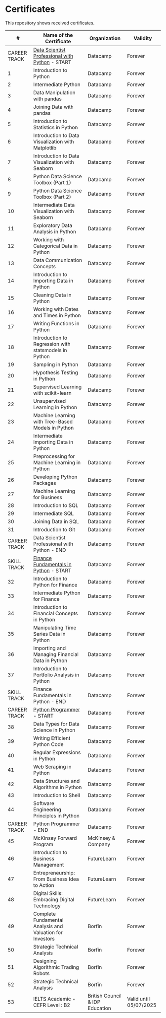 # Certificates

This repository shows received certificates.

| # | Name of the Certificate | Organization | Validity | 
| --- | --- | --- | --- |
| CAREER TRACK | [Data Scientist Professional with Python](https://www.datacamp.com/tracks/data-scientist-professional-with-python) - START | Datacamp | Forever |
| 1 | Introduction to Python | Datacamp | Forever |
| 2 | Intermediate Python | Datacamp | Forever |
| 3 | Data Manipulation with pandas | Datacamp | Forever |
| 4 | Joining Data with pandas | Datacamp | Forever |
| 5 | Introduction to Statistics in Python | Datacamp | Forever |
| 6 | Introduction to Data Visualization with Matplotlib | Datacamp | Forever |
| 7 | Introduction to Data Visualization with Seaborn | Datacamp | Forever |
| 8 | Python Data Science Toolbox (Part 1) | Datacamp | Forever |
| 9 | Python Data Science Toolbox (Part 2) | Datacamp | Forever |
| 10 | Intermediate Data Visualization with Seaborn | Datacamp | Forever |
| 11 | Exploratory Data Analysis in Python | Datacamp | Forever |
| 12 | Working with Categorical Data in Python | Datacamp | Forever |
| 13 | Data Communication Concepts | Datacamp | Forever |
| 14 | Introduction to Importing Data in Python | Datacamp | Forever |
| 15 | Cleaning Data in Python | Datacamp | Forever |
| 16 | Working with Dates and Times in Python | Datacamp | Forever |
| 17 | Writing Functions in Python | Datacamp | Forever |
| 18 | Introduction to Regression with statsmodels in Python | Datacamp | Forever |
| 19 | Sampling in Python | Datacamp | Forever |
| 20 | Hypothesis Testing in Python | Datacamp | Forever |
| 21 | Supervised Learning with scikit-learn | Datacamp | Forever |
| 22 | Unsupervised Learning in Python | Datacamp | Forever |
| 23 | Machine Learning with Tree-Based Models in Python | Datacamp | Forever |
| 24 | Intermediate Importing Data in Python | Datacamp | Forever |
| 25 | Preprocessing for Machine Learning in Python | Datacamp | Forever |
| 26 | Developing Python Packages | Datacamp | Forever |
| 27 | Machine Learning for Business | Datacamp | Forever |
| 28 | Introduction to SQL | Datacamp | Forever |
| 29 | Intermediate SQL | Datacamp | Forever |
| 30 | Joining Data in SQL | Datacamp | Forever |
| 31 | Introduction to Git | Datacamp | Forever |
| CAREER TRACK | Data Scientist Professional with Python - END | Datacamp | Forever |
| SKILL TRACK | [Finance Fundamentals in Python](https://www.datacamp.com/tracks/finance-fundamentals-in-python) - START | Datacamp | Forever |
| 32 | Introduction to Python for Finance | Datacamp | Forever |
| 33 | Intermediate Python for Finance | Datacamp | Forever |
| 34 | Introduction to Financial Concepts in Python | Datacamp | Forever |
| 35 | Manipulating Time Series Data in Python | Datacamp | Forever |
| 36 | Importing and Managing Financial Data in Python | Datacamp | Forever |
| 37 | Introduction to Portfolio Analysis in Python | Datacamp | Forever |
| SKILL TRACK | Finance Fundamentals in Python - END | Datacamp | Forever |
| CAREER TRACK | [Python Programmer](https://www.datacamp.com/tracks/python-programmer) - START | Datacamp | Forever |
| 38 | Data Types for Data Science in Python | Datacamp | Forever |
| 39 | Writing Efficient Python Code | Datacamp | Forever |
| 40 | Regular Expressions in Python | Datacamp | Forever |
| 41 | Web Scraping in Python | Datacamp | Forever |
| 42 | Data Structures and Algorithms in Python | Datacamp | Forever |
| 43 | Introduction to Shell | Datacamp | Forever |
| 44 | Software Engineering Principles in Python | Datacamp | Forever |
| CAREER TRACK | Python Programmer - END | Datacamp | Forever |
| 45 | McKinsey Forward Program | McKinsey & Company | Forever |
| 46 | Introduction to Business Management | FutureLearn | Forever |
| 47 | Entrepreneurship: From Business Idea to Action | FutureLearn | Forever |
| 48 | Digital Skills: Embracing Digital Technology | FutureLearn | Forever |
| 49 | Complete Fundamental Analysis and Valuation for Investors | Borfin | Forever |
| 50 | Strategic Technical Analysis | Borfin | Forever |
| 51 | Designing Algorithmic Trading Robots | Borfin | Forever |
| 52 | Strategic Technical Analysis | Borfin | Forever |
| 53 | IELTS Academic - CEFR Level : B2 | British Council & IDP Education | Valid until 05/07/2025 |
